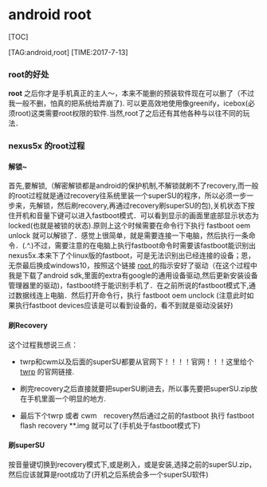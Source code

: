 
# android root

[TOC]

[TAG:android,root]
[TIME:2017-7-13]

### root的好处

**root** 之后你才是手机真正的主人～，本来不能删的预装软件现在可以删了（不过我一般不删，怕真的把系统给弄崩了). 可以更高效地使用像greenify，icebox(必须root)这类需要root权限的软件.当然,root了之后还有其他各种与以往不同的玩法．


### nexus5x 的root过程



#### 解锁~

首先,要解锁,（解密解锁都是android的保护机制,不解锁就刷不了recovery,而一般的root过程就是通过recovery往系统里装一个superSU的程序，所以必须一步一步来，先解锁，然后刷recovery,再通过recovery刷superSU的包),关机状态下按住开机和音量下键可以进入fastboot模式．可以看到显示的画面里底部显示状态为locked(也就是被锁的状态).原则上这个时候需要在命令行下执行 fastboot oem unlock 就可以解锁了．感觉上很简单，就是需要连接一下电脑，然后执行一条命令．(.^.)不过，需要注意的在电脑上执行fastboot命令时需要该fastboot能识别出nexus5x.本来下了个linux版的fastboot，可是无法识别出已经连接的设备；恩，无奈最后换成windows10，按照这个链接 [root ](http://www.teamandroid.com/2016/09/08/root-nexus-5x-android-7-0-nrd90s-nougat-security-update/)的指示安好了驱动（在这个过程中我是下载了android sdk,里面的extra有google的通用设备驱动,然后更新安装设备管理器里的驱动)，fastboot终于能识别手机了．在之前所说的fastboot模式下,通过数据线连上电脑．然后打开命令行，执行 fastboot oem unclock (注意此时如果执行fastboot devices应该是可以看到设备的，看不到就是驱动没装好)



#### 刷Recovery

这个过程我想说三点：

- twrp和cwm以及后面的superSU都要从官网下！！！！官网！！！这里给个 [twrp](https://twrp.me/Devices/) 的官网链接.

- 刷完recovery之后直接就要把superSU刷进去，所以事先要把superSU.zip放在手机里面一个明显的地方.
- 最后下个twrp 或者 cwm　recovery然后通过之前的fastboot 执行 fastboot flash recovery \*\*.img 就可以了(手机处于fastboot模式下)


#### 刷superSU

按音量键切换到recovery模式下,或是刷入，或是安装,选择之前的superSU.zip，然后应该就算是root成功了(开机之后系统会多一个superSU软件)

